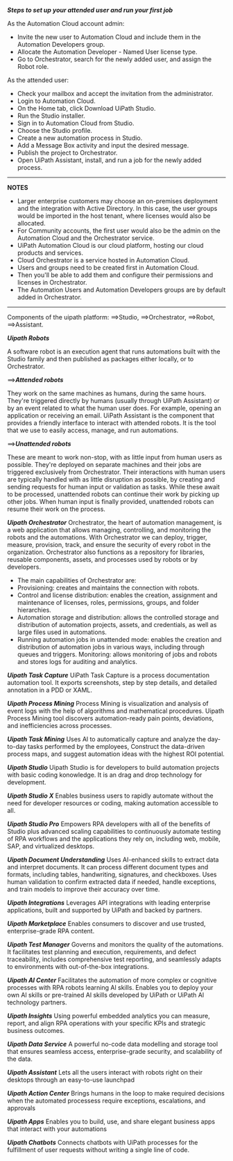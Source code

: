 ***Steps to set up your attended user and run your first job***

As the Automation Cloud account admin:

- Invite the new user to Automation Cloud and include them in the Automation Developers group.
- Allocate the Automation Developer - Named User license type.
- Go to Orchestrator, search for the newly added user, and assign the Robot role.

As the attended user:
- Check your mailbox and accept the invitation from the administrator.
- Login to Automation Cloud.
- On the Home tab, click Download UiPath Studio.
- Run the Studio installer.
- Sign in to Automation Cloud from Studio.
- Choose the Studio profile.
- Create a new automation process in Studio.
- Add a Message Box activity and input the desired message.
- Publish the project to Orchestrator.
- Open UiPath Assistant, install, and run a job for the newly added process.

------------------

**NOTES**
- Larger enterprise customers may choose an on-premises deployment and the integration with Active Directory. In this case, the user groups would be imported in the host tenant, where licenses would also be allocated. 
- For Community accounts, the first user would also be the admin on the Automation Cloud and the Orchestrator service.
- UiPath Automation Cloud is our cloud platform, hosting our cloud products and services.
- Cloud Orchestrator is a service hosted in Automation Cloud. 
- Users and groups need to be created first in Automation Cloud. 
- Then you'll be able to add them and configure their permissions and licenses in Orchestrator. 
- The Automation Users and Automation Developers groups are by default added in Orchestrator.

----------------

Components of the uipath platform: 
==>Studio, 
==>Orchestrator, 
==>Robot, 
==>Assistant.

***Uipath Robots***

A software robot is an execution agent that runs automations built with the Studio family and then published as packages either locally, or to Orchestrator. 

==>***Attended robots***

They work on the same machines as humans, during the same hours. 
They're triggered directly by humans (usually through UiPath Assistant) or by an event related to what the human user does. 
For example, opening an application or receiving an email.
UiPath Assistant is the component that provides a friendly interface to interact with attended robots. It is the tool that we use to easily access, manage, and run automations.

==>***Unattended robots***

These are meant to work non-stop, with as little input from human users as possible. 
They're deployed on separate machines and their jobs are triggered exclusively from Orchestrator.
Their interactions with human users are typically handled with as little disruption as possible, by creating and sending requests for human input or validation as tasks.
While these await to be processed, unattended robots can continue their work by picking up other jobs.
When human input is finally provided, unattended robots can resume their work on the process.

***Uipath Orchestrator***
Orchestrator, the heart of automation management, is a web application that allows managing, controlling, and monitoring the robots and the automations. 
With Orchestrator we can deploy, trigger, measure, provision, track, and ensure the security of every robot in the organization. 
Orchestrator also functions as a repository for libraries, reusable components, assets, and processes used by robots or by developers. 
- The main capabilities of Orchestrator are:
- Provisioning: creates and maintains the connection with robots.
- Control and license distribution: enables the creation, assignment and maintenance of licenses, roles, permissions, groups, and folder hierarchies.
- Automation storage and distribution: allows the controlled storage and distribution of automation projects, assets, and credentials, as well as large files used in automations.
- Running automation jobs in unattended mode: enables the creation and distribution of automation jobs in various ways, including through queues and triggers.
Monitoring: allows monitoring of jobs and robots and stores logs for auditing and analytics.

***Uipath Task Capture***
UiPath Task Capture is a process documentation automation tool.
It exports screenshots, step by step details, and detailed annotation in a PDD or XAML.

***Uipath Process Mining***
Process Mining is visualization and analysis of event logs with the help of algorithms and mathematical procedures. 
Uipath Process Mining tool discovers automation-ready pain points, deviations, and inefficiencies across processes.

***Uipath Task Mining***
Uses Al to automatically capture and analyze the day-to-day tasks performed by the employees, 
Construct the data-driven process maps, and suggest automation ideas with the highest ROI potential. 

***Uipath Studio***
Uipath Studio is for developers to build automation projects with basic coding konowledge.
It is an drag and drop technology for development.

***Uipath Studio X***
Enables business users to rapidly automate without the need for developer resources or coding, making automation accessible to all.

***Uipath Studio Pro***
Empowers RPA developers with all of the benefits of Studio plus advanced scaling capabilities to continuously automate testing of RPA workflows and the applications they rely on, including web, mobile, SAP, and virtualized desktops.

***Uipath Document Understanding***
Uses AI-enhanced skills to extract data and interpret documents. 
It can process different document types and formats, including tables, handwriting, signatures, and checkboxes. 
Uses human validation to confirm extracted data if needed, handle exceptions, and train models to improve their accuracy over time.

***Uipath Integrations***
Leverages API integrations with leading enterprise applications, built and supported by UiPath and backed by partners.

***Uipath Marketplace***
Enables consumers to discover and use trusted, enterprise-grade RPA content. 

***Uipath Test Manager***
Governs and monitors the quality of the automations. It facilitates test planning and execution, requirements, and defect traceability, includes comprehensive test reporting, and seamlessly adapts to environments with out-of-the-box integrations.

***Uipath AI Center***
Facilitates the automation of more complex or  cognitive processes with RPA robots learning Al skills.
Enables you to deploy your own Al skills or pre-trained Al skills developed by UiPath or UiPath Al technology partners.

***Uipath Insights***
Using powerful embedded analytics you can measure, report, and align RPA operations with your specific KPls and strategic business outcomes. 

***Uipath Data Service***
A powerful no-code data modelling and storage tool that ensures seamless access, enterprise-grade security, and scalability of the data.

***Uipath Assistant***
Lets all the users interact with robots right on their desktops through an easy-to-use launchpad

***Uipath Action Center***
Brings humans in the loop to make required decisions when the automated processess require exceptions, escalations, and approvals

***Uipath Apps***
Enables you to build, use, and share elegant business apps that interact with your automations

***Uipath Chatbots***
Connects chatbots with UiPath processes for the fulfillment of user requests without writing a single line of code.



